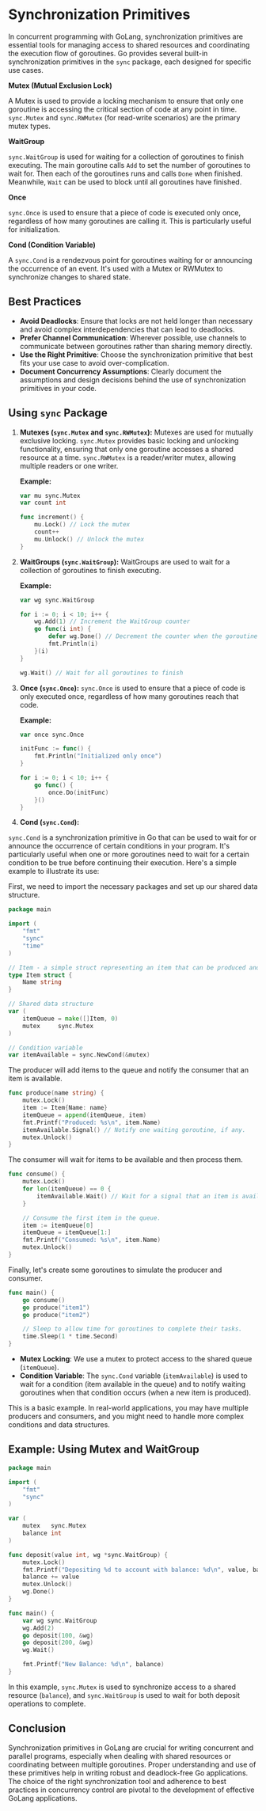 # Synchronization Primitives

In concurrent programming with GoLang, synchronization primitives are essential tools for managing access to shared
resources and coordinating the execution flow of goroutines. Go provides several built-in synchronization primitives in
the `sync` package, each designed for specific use cases.

**Mutex (Mutual Exclusion Lock)**

A Mutex is used to provide a locking mechanism to ensure that only one goroutine is accessing the critical section
of code at any point in time. `sync.Mutex` and `sync.RWMutex` (for read-write scenarios) are the primary mutex types.

**WaitGroup**

`sync.WaitGroup` is used for waiting for a collection of goroutines to finish executing. The main goroutine calls `Add`
to set the number of goroutines to wait for. Then each of the goroutines runs and calls `Done` when finished.
Meanwhile, `Wait` can be used to block until all goroutines have finished.

**Once**

`sync.Once` is used to ensure that a piece of code is executed only once, regardless of how many goroutines are calling
it. This is particularly useful for initialization.

**Cond (Condition Variable)**

A `sync.Cond` is a rendezvous point for goroutines waiting for or announcing the occurrence of an event. It's used with
a Mutex or RWMutex to synchronize changes to shared state.

## Best Practices

- **Avoid Deadlocks**: Ensure that locks are not held longer than necessary and avoid complex interdependencies that can
  lead to deadlocks.
- **Prefer Channel Communication**: Wherever possible, use channels to communicate between goroutines rather than
  sharing memory directly.
- **Use the Right Primitive**: Choose the synchronization primitive that best fits your use case to avoid
  over-complication.
- **Document Concurrency Assumptions**: Clearly document the assumptions and design decisions behind the use of
  synchronization primitives in your code.

## Using `sync` Package

1. **Mutexes (`sync.Mutex` and `sync.RWMutex`):**
   Mutexes are used for mutually exclusive locking. `sync.Mutex` provides basic locking and unlocking functionality,
   ensuring that only one goroutine accesses a shared resource at a time. `sync.RWMutex` is a reader/writer mutex,
   allowing multiple readers or one writer.

   **Example:**
   ```go
   var mu sync.Mutex
   var count int

   func increment() {
       mu.Lock() // Lock the mutex
       count++
       mu.Unlock() // Unlock the mutex
   }
   ```

2. **WaitGroups (`sync.WaitGroup`):**
   WaitGroups are used to wait for a collection of goroutines to finish executing.

   **Example:**
   ```go
   var wg sync.WaitGroup

   for i := 0; i < 10; i++ {
       wg.Add(1) // Increment the WaitGroup counter
       go func(i int) {
           defer wg.Done() // Decrement the counter when the goroutine completes
           fmt.Println(i)
       }(i)
   }

   wg.Wait() // Wait for all goroutines to finish
   ```

3. **Once (`sync.Once`):**
   `sync.Once` is used to ensure that a piece of code is only executed once, regardless of how many goroutines reach
   that code.

   **Example:**
   ```go
   var once sync.Once

   initFunc := func() {
       fmt.Println("Initialized only once")
   }

   for i := 0; i < 10; i++ {
       go func() {
           once.Do(initFunc)
       }()
   }
   ```

4. **Cond (`sync.Cond`):**

`sync.Cond` is a synchronization primitive in Go that can be used to wait for or announce the occurrence of certain
conditions in your program. It's particularly useful when one or more goroutines need to wait for a certain condition to
be true before continuing their execution. Here's a simple example to illustrate its use:

First, we need to import the necessary packages and set up our shared data structure.

```go
package main

import (
	"fmt"
	"sync"
	"time"
)

// Item - a simple struct representing an item that can be produced and consumed.
type Item struct {
    Name string
}
```

```go
// Shared data structure
var (
    itemQueue = make([]Item, 0)
    mutex     sync.Mutex
)

// Condition variable
var itemAvailable = sync.NewCond(&mutex)
```

The producer will add items to the queue and notify the consumer that an item is available.

```go
func produce(name string) {
    mutex.Lock()
    item := Item{Name: name}
    itemQueue = append(itemQueue, item)
    fmt.Printf("Produced: %s\n", item.Name)
    itemAvailable.Signal() // Notify one waiting goroutine, if any.
    mutex.Unlock()
}
```

The consumer will wait for items to be available and then process them.

```go
func consume() {
    mutex.Lock()
    for len(itemQueue) == 0 {
        itemAvailable.Wait() // Wait for a signal that an item is available.
    }

    // Consume the first item in the queue.
    item := itemQueue[0]
    itemQueue = itemQueue[1:]
    fmt.Printf("Consumed: %s\n", item.Name)
    mutex.Unlock()
}
```

Finally, let's create some goroutines to simulate the producer and consumer.

```go
func main() {
    go consume()
    go produce("item1")
    go produce("item2")

    // Sleep to allow time for goroutines to complete their tasks.
    time.Sleep(1 * time.Second)
}
```

- **Mutex Locking**: We use a mutex to protect access to the shared queue (`itemQueue`).
- **Condition Variable**: The `sync.Cond` variable (`itemAvailable`) is used to wait for a condition (item available in
  the queue) and to notify waiting goroutines when that condition occurs (when a new item is produced).

This is a basic example. In real-world applications, you may have multiple producers and consumers, and you might need
to handle more complex conditions and data structures.

## Example: Using Mutex and WaitGroup

```go
package main

import (
    "fmt"
    "sync"
)

var (
    mutex   sync.Mutex
    balance int
)

func deposit(value int, wg *sync.WaitGroup) {
    mutex.Lock()
    fmt.Printf("Depositing %d to account with balance: %d\n", value, balance)
    balance += value
    mutex.Unlock()
    wg.Done()
}

func main() {
    var wg sync.WaitGroup
    wg.Add(2)
    go deposit(100, &wg)
    go deposit(200, &wg)
    wg.Wait()

    fmt.Printf("New Balance: %d\n", balance)
}
```

In this example, `sync.Mutex` is used to synchronize access to a shared resource (`balance`), and `sync.WaitGroup` is
used to wait for both deposit operations to complete.

## Conclusion

Synchronization primitives in GoLang are crucial for writing concurrent and parallel programs, especially when dealing
with shared resources or coordinating between multiple goroutines. Proper understanding and use of these primitives help
in writing robust and deadlock-free Go applications. The choice of the right synchronization tool and adherence to best
practices in concurrency control are pivotal to the development of effective GoLang applications.